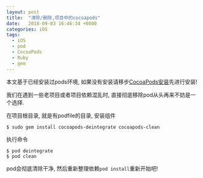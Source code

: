 ```yaml
---
layout: post
title:  "清除/删除,项目中的cocoapods"
date:   2018-09-03 16:46:34 +0800
categories: iOS
tags:
  - iOS
  - pod
  - CocoaPods
  - Ruby
  - gem
---
```

本文基于已经安装过pods环境, 如果没有安装请移步[CocoaPods安装](http://blog.wyyy.me/ios/2017/06/24/install-cocoapods.html)先进行安装!

我们在遇到一些老项目或者项目依赖混乱时, 直接彻底移除pod从头再来不妨是一个选择.

在项目根目录, 就是有podfile的目录, 安装组件
```shell
$ sudo gem install cocoapods-deintegrate cocoapods-clean
```
执行命令

```shell
$ pod deintegrate
$ pod clean
```
pod会彻底清除干净, 然后重新整理依赖`pod install`重新开始吧!

